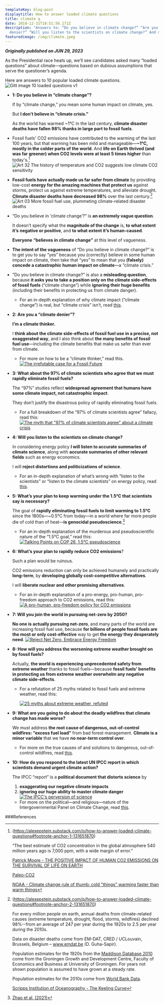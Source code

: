 ```yaml
---
templateKey: blog-post
displaytitle: How to answer loaded climate questions
title: climate q
date: 2019-12-31T18:51:56.171Z
description: "Answers to: “Do you believe in climate change?” “Are you a climate
  denier?” “Will you listen to the scientists on climate change?” And more!"
featuredimage: /img/climate.jpeg
---
```

***Originally published on JUN 29, 2023***

As the Presidential race heats up, we’ll see candidates asked many “loaded questions” about climate—questions based on dubious assumptions that serve the questioner’s agenda.

Here are answers to 10 popular loaded climate questions.
![Gitt image 10 loaded questions v1](https://substackcdn.com/image/fetch/w_1456,c_limit,f_auto,q_auto:good,fl_progressive:steep/https%3A%2F%2Fsubstack-post-media.s3.amazonaws.com%2Fpublic%2Fimages%2Fba8ba28f-1e30-4700-8b23-ff87df8587c2_1600x900.png)

-   **1: Do you believe in “climate change”?**  
      
    If by “climate change,” you mean some human impact on climate, yes.  
      
    But **I don’t believe in “climate crisis.”**  
      
    As the world has warmed ~1°C in the last century, **climate disaster deaths have fallen 98% thanks in large part to fossil fuels**.
    
-   Fossil fuels' CO2 emissions have contributed to the warming of the last 100 years, but that warming has been mild and manageable—**~1°C, mostly in the colder parts of the world**. And **life on Earth thrived (and was far greener) when CO2 levels were at least 5 times higher** than today's.[^1] 
   ![Art 32 The history of temperature and CO2 suggests low climate CO2 sensitivity](https://substackcdn.com/image/fetch/w_1456,c_limit,f_auto,q_auto:good,fl_progressive:steep/https%3A%2F%2Fsubstack-post-media.s3.amazonaws.com%2Fpublic%2Fimages%2F31e33440-f8bc-41e2-b9eb-19cc9022dde0_908x587.png)
    
-   **Fossil fuels have actually made us far safer from climate** by providing low-cost **energy for the amazing machines that protect us** against storms, protect us against extreme temperatures, and alleviate drought. **Climate disaster deaths have decreased 98%** over the last century.[^2]
    ![Art 03 More fossil fuel use, plummeting climate-related disaster deaths](https://substackcdn.com/image/fetch/w_1456,c_limit,f_auto,q_auto:good,fl_progressive:steep/https%3A%2F%2Fsubstack-post-media.s3.amazonaws.com%2Fpublic%2Fimages%2F3e728ac4-ad7d-43e7-9a82-b04d9751b491_6108x3983.png)
    
-   “Do you believe in ‘climate change’?” is **an extremely vague question**.  
      
    It doesn’t specify what the **magnitude of the change** is, **to what extent it’s** **negative or positive**, and **to what extent it’s human-caused**.  
      
    **Everyone** **“believes in climate change”** at this level of vagueness.
    
-   **The intent of the vagueness** of “Do you believe in climate change?” is to get you to say “yes” because you (correctly) believe in some human impact on climate, then take that “yes” to mean that you **(falsely) concede a catastrophic human impact on climate**—a “climate crisis.”
    
-   “Do you believe in climate change?” is also a **misleading question**, because **it asks you to take a position only on the climate side-effects of fossil fuels** (“climate change”) while **ignoring their huge benefits** (including their benefits in protecting us from climate danger).
    
    -   For an in-depth explanation of why climate impact (“climate change”) is real, but “climate crisis” isn’t, read [this](https://energytalkingpoints.com/climate-crisis/).
        
-   **2: Are you a “climate denier”?**  
      
    **I’m a climate thinker.**
      
    I **think about the climate side-effects of fossil fuel use in a precise, not exaggerated way**, and I also think about **the many benefits of fossil fuel use**—including the climate benefits that make us safer than ever from climate.
    
    -   For more on how to be a “climate thinker,” read this.
        [![The irrefutable case for a Fossil Future](https://substackcdn.com/image/fetch/w_1300,h_650,c_fill,f_auto,q_auto:good,fl_progressive:steep,g_auto/https%3A%2F%2Fpbs.substack.com%2Fmedia%2FFbgFr11UcAI8ayW.jpg)](https://energytalkingpoints.com/irrefutable-ff/)
-   **3: What about the 97% of climate scientists who agree that we must rapidly eliminate fossil fuels?**  
      
    The “97%” studies reflect **widespread agreement that humans have some climate impact, not catastrophic impact**.  
      
    They don’t justify the disastrous policy of rapidly eliminating fossil fuels.
    
    -   For a full breakdown of the “97% of climate scientists agree” fallacy, read this:
        [![The myth that "97% of climate scientists agree" about a climate crisis](https://substackcdn.com/image/fetch/w_1300,h_650,c_fill,f_auto,q_auto:good,fl_progressive:steep,g_auto/https%3A%2F%2Fsubstack-post-media.s3.amazonaws.com%2Fpublic%2Fimages%2F3cf27656-0e93-4dac-ab3f-a932e5a86783_1600x900.png)](https://energytalkingpoints.com/97/)
        
        
-   **4: Will you listen to the scientists on climate change?**  
      
    In considering energy policy **I will listen to accurate summaries of climate science**, along with **accurate summaries of other relevant fields** such as energy economics.  
      
    I will **reject distortions and politicizations of science**.
    
    -   For an in-depth explanation of what’s wrong with “listen to the scientists” or “listen to the climate scientists” on energy policy, read [this](https://twitter.com/AlexEpstein/status/1628842038182694912).
        
-   **5: What’s your plan to keep warming under the 1.5°C that scientists say is necessary?**  
      
    The goal of **rapidly eliminating fossil fuels to limit warming to 1.5°C** since the 1800s—~0.5°C from today—in a world where far more people die of cold than of heat—**is genocidal pseudoscience**.[^3]
    
    -   For an in-depth explanation of the murderous and pseudoscientific nature of the “1.5°C goal,” read this:
        [![Talking Points on COP 26, 1.5°C pseudoscience](https://substackcdn.com/image/youtube/w_728,c_limit/9dIUYY_Dq4E)](https://energytalkingpoints.com/cop26/)
-   **6: What’s your plan to rapidly reduce CO2 emissions**?  
      
    Such a plan would be ruinous.  
      
    CO2 emissions reduction can only be achieved humanely and practically **long-term**, by **developing globally cost-competitive alternatives**.  
      
    I will **liberate nuclear and other promising alternatives**.
    
    -   For an in-depth explanation of a pro-energy, pro-human, pro-freedom approach to CO2 emissions, read this:
     [![A pro-human, pro-freedom policy for CO2 emissions](https://substackcdn.com/image/fetch/w_1300,h_650,c_fill,f_auto,q_auto:good,fl_progressive:steep,g_auto/https%3A%2F%2Fbucketeer-e05bbc84-baa3-437e-9518-adb32be77984.s3.amazonaws.com%2Fpublic%2Fimages%2F20ec4fe6-7139-4154-9d4f-e91556f185c6_3400x2400.png)](https://energytalkingpoints.com/co2-policy/)
        
-   **7: Will you join the world in pursuing net-zero by 2050?**  
      
    **No one is actually pursuing net-zero**, and many parts of the world are increasing fossil fuel use, because **for billions of people fossil fuels are the most or only cost-effective** way to get **the energy they desperately need**.
        [![Reject Net Zero, Embrace Energy Freedom](https://substackcdn.com/image/youtube/w_728,c_limit/naAXRHbhU3c)](https://energytalkingpoints.com/netzero/)
-   **8: How will you address the worsening extreme weather brought on by fossil fuels?**  
      
    Actually, **the world is experiencing unprecedented safety from extreme weather** thanks to fossil fuels—because **fossil fuels' benefits in protecting us from extreme weather overwhelm any negative climate side-effects**.

    -   For a refutation of 25 myths related to fossil fuels and extreme weather, read this:
       
        [![25 myths about extreme weather, refuted](https://substackcdn.com/image/fetch/w_1300,h_650,c_fill,f_auto,q_auto:good,fl_progressive:steep,g_auto/https%3A%2F%2Fbucketeer-e05bbc84-baa3-437e-9518-adb32be77984.s3.amazonaws.com%2Fpublic%2Fimages%2F925b9145-eba3-47d9-8825-ce50dfca2589_1600x900.png)](https://energytalkingpoints.com/25-myths/)
        

-   **9: What are you going to do about the deadly wildfires that climate change has made worse?**  
      
    We must address **the root cause of dangerous, out-of-control wildfires: “excess fuel load”** from bad forest management. **Climate is a minor variable** that we have **no near-term control over**.
    
    -   For more on the true causes of and solutions to dangerous, out-of-control wildfires, read [this](https://energytalkingpoints.com/california-wildfires/).
        
-   **10: How do you respond to the latest UN IPCC report in which scientists demand urgent climate action?**  
      
    The IPCC “report” is a **political document that distorts science** by  
    1) **exaggerating our negative climate impacts**  
    2) **ignoring our huge ability to master climate danger**
        [![The IPCC's perversion of science](https://substackcdn.com/image/fetch/w_1300,h_650,c_fill,f_auto,q_auto:good,fl_progressive:steep,g_auto/https%3A%2F%2Fsubstack-post-media.s3.amazonaws.com%2Fpublic%2Fimages%2Fe8f8e1cc-3564-4a17-aa40-722f42b87fcf_1600x900.png)](https://energytalkingpoints.com/syr/)
    -   For more on the political—and religious—nature of the Intergovernmental Panel on Climate Change, read [this](https://energytalkingpoints.com/the-truth-about-the-un-ipcc/).

#﻿##References

[^1]: (https://alexepstein.substack.com/p/how-to-answer-loaded-climate-questions#footnote-anchor-1-131651870)

    “The best estimate of CO2 concentration in the global atmosphere 540 million years ago is 7,000 ppm, with a wide margin of error.”  

    [Patrick Moore - THE POSITIVE IMPACT OF HUMAN CO2 EMISSIONS ON THE SURVIVAL OF LIFE ON EARTH](https://fcpp.org/wp-content/uploads/2016/06/Moore-Positive-Impact-of-Human-CO2-Emissions.pdf)

    [Paleo-CO2](https://www.paleo-co2.org/)

    [NOAA - Climate change rule of thumb: cold "things" warming faster than warm things](https://www.climate.gov/news-features/blogs/beyond-data/climate-change-rule-thumb-cold-things-warming-faster-warm-things)

[^2]: (https://alexepstein.substack.com/p/how-to-answer-loaded-climate-questions#footnote-anchor-2-131651870)

    For every million people on earth, annual deaths from climate-related causes (extreme temperature, drought, flood, storms, wildfires) declined 98%--from an average of 247 per year during the 1920s to 2.5 per year during the 2010s.

    Data on disaster deaths come from EM-DAT, CRED / UCLouvain, Brussels, Belgium – www.emdat.be (D. Guha-Sapir).

    Population estimates for the 1920s from the [Maddison Database 2010](https://www.rug.nl/ggdc/historicaldevelopment/maddison/releases/maddison-database-2010) come from the Groningen Growth and Development Centre, Faculty of Economics and Business at University of Groningen. For years not shown population is assumed to have grown at a steady rate.

    Population estimates for the 2010s come from [World Bank Data](https://data.worldbank.org/indicator/SP.POP.TOTL).

    [Scripps Institution of Oceanography - The Keeling Curve](https://keelingcurve.ucsd.edu/)

[^3]: [Zhao et al. (2021)](https://doi.org/10.1016/S2542-5196(21)00081-4)